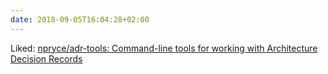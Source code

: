 ```yaml
---
date: 2018-09-05T16:04:28+02:00
---
```


Liked: [npryce/adr-tools: Command-line tools for working with Architecture Decision Records](https://github.com/npryce/adr-tools)